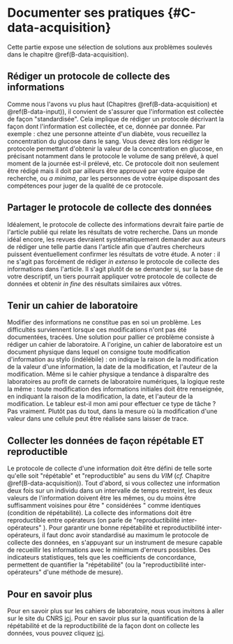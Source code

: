 # Documenter ses pratiques {#C-data-acquisition}

Cette partie expose une sélection de solutions aux problèmes soulevés
dans le chapitre \@ref(B-data-acquisition).

## Rédiger un protocole de collecte des informations

Comme nous l'avons vu plus haut (Chapitres \@ref(B-data-acquisition) et
\@ref(B-data-input)), il convient de s'assurer que l'information est collectée
de façon "standardisée".  Cela implique de rédiger un protocole décrivant la
façon dont l'information est collectée, et ce, donnée par donnée. Par exemple :
chez une personne atteinte d'un diabète, vous recueillez la concentration du
glucose dans le sang.  Vous devez dès lors rédiger le protocole permettant
d'obtenir la valeur de la concentration en glucose, en précisant notamment dans
le protocole le volume de sang prélevé, à quel moment de la journée est-il
prélevé, etc. Ce protocole doit non seulement être rédigé mais il doit par
ailleurs être approuvé par votre équipe de recherche, ou *a minima*, par les
personnes de votre équipe disposant des compétences pour juger de la qualité de
ce protocole.

## Partager le protocole de collecte des données

Idéalement, le protocole de collecte des informations devrait faire partie de
l'article publié qui relate les résultats de votre recherche.  Dans un monde
idéal encore, les revues devraient systématiquement demander aux auteurs de
rédiger une telle partie dans l'article afin que d'autres chercheurs puissent
éventuellement confirmer les résultats de votre étude. A noter : il ne s'agit
pas forcément de rédiger *in extenso* le protocole de collecte des informations
dans l'article. Il s'agit plutôt de se demander si, sur la base de votre
descriptif, un tiers pourrait appliquer votre protocole de collecte de données
et obtenir *in fine* des résultats similaires aux vôtres.

## Tenir un cahier de laboratoire

Modifier des informations ne constitue pas en soi un problème.  Les difficultés
surviennent lorsque ces modifications n'ont pas été documentées, tracées.  Une
solution pour pallier ce problème consiste à rédiger un cahier de laboratoire.
A l'origine, un cahier de laboratoire est un document physique dans lequel on
consigne toute modification d'information au stylo (indélébile) : on indique la
raison de la modification de la valeur d'une information, la date de la
modification, et l'auteur de la modification. Même si le cahier physique a
tendance à disparaître des laboratoires au profit de carnets de laboratoire
numériques, la logique reste la même : toute modification des informations
initiales doit être renseignée, en indiquant la raison de la modification, la
date, et l'auteur de la modification.  Le tableur est-il mon ami pour effectuer
ce type de tâche ? Pas vraiment.  Plutôt pas du tout, dans la mesure où la
modification d'une valeur dans une cellule peut être réalisée sans laisser de
trace.

## Collecter les données de façon répétable ET reproductible

Le protocole de collecte d'une information doit être défini de telle sorte
qu'elle soit "répétable" et "reproductible" au sens du *VIM* (_cf._ Chapitre
\@ref(B-data-acquisition)). Tout d'abord, si vous collectez une information
deux fois sur un individu dans un intervalle de temps restreint, les deux
valeurs de l'information doivent être les mêmes, ou du moins être suffisamment
voisines pour être " considérées " comme identiques (condition de
répétabilité). La collecte des informations doit être reproductible entre
opérateurs (on parle de "reproductibilité inter-opérateurs" ).  Pour garantir
une bonne répétabilité et reproductibilité inter-opérateurs, il faut donc avoir
standardisé au maximum le protocole de collecte des données, en s'appuyant sur
un instrument de mesure capable de recueillir les informations avec le minimum
d'erreurs possibles. Des indicateurs statistiques, tels que les coefficients de
concordance, permettent de quantifier la "répétabilité" (ou la
"reproductibilité inter-opérateurs" d'une méthode de mesure).

## Pour en savoir plus

Pour en savoir plus sur les cahiers de laboratoire, nous vous invitons à aller
sur le site du CNRS [ici](http://www.cnrs.fr/infoslabos/cahier-laboratoire/).
Pour en savoir plus sur la quantification de la répétabilité et de la
reproductibilité de la façon dont on collecte les données, vous pouvez cliquez
[ici](https://hal.archives-ouvertes.fr/hal-02103716).
